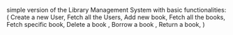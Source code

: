 simple version of the Library Management System with basic functionalities: (
Create a new User,
Fetch all the Users,
Add new book,
Fetch all the books,
Fetch specific book,
Delete a book ,
Borrow a book ,
Return a book,
)
